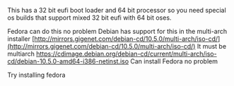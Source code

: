 

This has a 32 bit eufi boot loader and 64 bit processor so you need special os builds that support mixed 32 bit eufi with 64 bit oses.

Fedora can do this no problem
Debian has support for this in the multi-arch installer [http://mirrors.gigenet.com/debian-cd/10.5.0/multi-arch/iso-cd/](http://mirrors.gigenet.com/debian-cd/10.5.0/multi-arch/iso-cd/)
It must be multiarch
https://cdimage.debian.org/debian-cd/current/multi-arch/iso-cd/debian-10.5.0-amd64-i386-netinst.iso
Can install Fedora no problem

Try installing fedora 
<!--stackedit_data:
eyJoaXN0b3J5IjpbLTM1ODQ0Nzc5MywxODI0Njk5NDIyLDk0Mj
AzMjc3MV19
-->